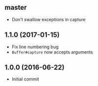 ## master

* Don't swallow exceptions in capture

## 1.1.0 (2017-01-15)

* Fix line numbering bug
* `Buffer#capture` now accepts arguments

## 1.0.0 (2016-06-22)

* Initial commit

